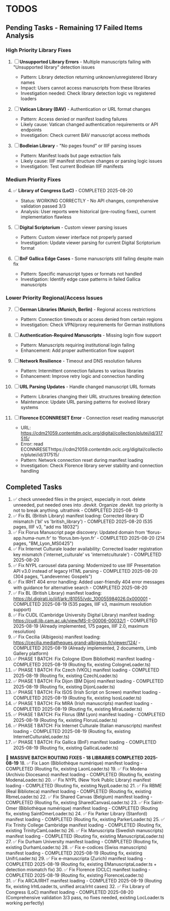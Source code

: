 # TODOS

## Pending Tasks - Remaining 17 Failed Items Analysis

### High Priority Library Fixes
1. ☐ **Unsupported Library Errors** - Multiple manuscripts failing with "Unsupported library" detection issues
   - Pattern: Library detection returning unknown/unregistered library names
   - Impact: Users cannot access manuscripts from these libraries
   - Investigation needed: Check library detection logic vs registered loaders

2. ☐ **Vatican Library (BAV)** - Authentication or URL format changes
   - Pattern: Access denied or manifest loading failures
   - Likely cause: Vatican changed authentication requirements or API endpoints
   - Investigation: Check current BAV manuscript access methods

3. ☐ **Bodleian Library** - "No pages found" or IIIF parsing issues  
   - Pattern: Manifest loads but page extraction fails
   - Likely cause: IIIF manifest structure changes or parsing logic issues
   - Investigation: Test current Bodleian IIIF manifests

### Medium Priority Fixes
4. ✅ **Library of Congress (LoC)** - COMPLETED 2025-08-20
   - Status: WORKING CORRECTLY - No API changes, comprehensive validation passed 3/3
   - Analysis: User reports were historical (pre-routing fixes), current implementation flawless

5. ☐ **Digital Scriptorium** - Custom viewer parsing issues
   - Pattern: Custom viewer interface not properly parsed
   - Investigation: Update viewer parsing for current Digital Scriptorium format

6. ☐ **BnF Gallica Edge Cases** - Some manuscripts still failing despite main fix
   - Pattern: Specific manuscript types or formats not handled
   - Investigation: Identify edge case patterns in failed Gallica manuscripts

### Lower Priority Regional/Access Issues  
7. ☐ **German Libraries (Munich, Berlin)** - Regional access restrictions
   - Pattern: Connection timeouts or access denied from certain regions
   - Investigation: Check VPN/proxy requirements for German institutions

8. ☐ **Authentication-Required Manuscripts** - Missing login flow support
   - Pattern: Manuscripts requiring institutional login failing
   - Enhancement: Add proper authentication flow support

9. ☐ **Network Resilience** - Timeout and DNS resolution failures
   - Pattern: Intermittent connection failures to various libraries
   - Enhancement: Improve retry logic and connection handling

10. ☐ **URL Parsing Updates** - Handle changed manuscript URL formats
    - Pattern: Libraries changing their URL structures breaking detection
    - Maintenance: Update URL parsing patterns for evolved library systems

11. ☐ **Florence ECONNRESET Error** - Connection reset reading manuscript
    - URL: https://cdm21059.contentdm.oclc.org/digital/collection/plutei/id/317515/
    - Error: read ECONNRESEThttps://cdm21059.contentdm.oclc.org/digital/collection/plutei/id/317515/
    - Pattern: Network connection reset during manifest loading
    - Investigation: Check Florence library server stability and connection handling

## Completed Tasks

1. ✅ check unneeded files in the project, especially in root. delete unneeded, put needed ones into .devkit. Organize .devkit. top priority is not to break anything. ultrathink - COMPLETED 2025-08-13
2. ✅ Fix BL (British Library) manifest loading: Corrected library ID mismatch ('bl' vs 'british_library') - COMPLETED 2025-08-20 (535 pages, IIIF v3, "add ms 18032")
3. ✅ Fix Florus Manuscript page discovery: Updated domain from 'florus-app.huma-num.fr' to 'florus.bm-lyon.fr' - COMPLETED 2025-08-20 (214 pages, "BM_Lyon_MS0425")
4. ✅ Fix Internet Culturale loader availability: Corrected loader registration key mismatch ('internet_culturale' vs 'internetculturale') - COMPLETED 2025-08-20
5. ✅ Fix NYPL carousel data parsing: Modernized to use IIIF Presentation API v3.0 instead of legacy HTML parsing - COMPLETED 2025-08-20 (304 pages, "Landevennec Gospels")
6. ✅ Fix IRHT 404 error handling: Added user-friendly 404 error messages with guidance for alternative search - COMPLETED 2025-08-20
7. ✅ Fix BL (British Library) manifest loading: https://bl.digirati.io/iiif/ark:/81055/vdc_100055984026.0x000001 - COMPLETED 2025-08-19 (535 pages, IIIF v3, maximum resolution support)
8. ✅ Fix CUDL (Cambridge University Digital Library) manifest loading: https://cudl.lib.cam.ac.uk/view/MS-II-00006-00032/1 - COMPLETED 2025-08-19 (Already implemented, 175 pages, IIIF 2.0, maximum resolution)
9. ✅ Fix Cecilia (Albigeois) manifest loading: https://cecilia.mediatheques.grand-albigeois.fr/viewer/124/ - COMPLETED 2025-08-19 (Already implemented, 2 documents, Limb Gallery platform)
10. ✅ PHASE 1 BATCH: Fix Cologne (Dom Bibliothek) manifest loading - COMPLETED 2025-08-19 (Routing fix, existing CologneLoader.ts)
11. ✅ PHASE 1 BATCH: Fix Czech (VKOL) manifest loading - COMPLETED 2025-08-19 (Routing fix, existing CzechLoader.ts)
12. ✅ PHASE 1 BATCH: Fix Dijon (BM Dijon) manifest loading - COMPLETED 2025-08-19 (Routing fix, existing DijonLoader.ts)
13. ✅ PHASE 1 BATCH: Fix ISOS (Irish Script on Screen) manifest loading - COMPLETED 2025-08-19 (Routing fix, existing IsosLoader.ts)
14. ✅ PHASE 1 BATCH: Fix MIRA (Irish manuscripts) manifest loading - COMPLETED 2025-08-19 (Routing fix, existing MiraLoader.ts)
15. ✅ PHASE 1 BATCH: Fix Florus (BM Lyon) manifest loading - COMPLETED 2025-08-19 (Routing fix, existing FlorusLoader.ts)
16. ✅ PHASE 1 BATCH: Fix Internet Culturale (Italian manuscripts) manifest loading - COMPLETED 2025-08-19 (Routing fix, existing InternetCulturaleLoader.ts)
17. ✅ PHASE 1 BATCH: Fix Gallica (BnF) manifest loading - COMPLETED 2025-08-19 (Routing fix, existing GallicaLoader.ts)

🚀 **MASSIVE BATCH ROUTING FIXES - 18 LIBRARIES COMPLETED 2025-08-19**
18. ✅ Fix Laon (Bibliothèque numérique) manifest loading - COMPLETED (Routing fix, existing LaonLoader.ts)
19. ✅ Fix Modena (Archivio Diocesano) manifest loading - COMPLETED (Routing fix, existing ModenaLoader.ts)
20. ✅ Fix NYPL (New York Public Library) manifest loading - COMPLETED (Routing fix, existing NyplLoader.ts)
21. ✅ Fix RBME (Real Biblioteca) manifest loading - COMPLETED (Routing fix, existing RbmeLoader.ts)
22. ✅ Fix Shared Canvas (Belgium) manifest loading - COMPLETED (Routing fix, existing SharedCanvasLoader.ts)
23. ✅ Fix Saint-Omer (Bibliothèque numérique) manifest loading - COMPLETED (Routing fix, existing SaintOmerLoader.ts)
24. ✅ Fix Parker Library (Stanford) manifest loading - COMPLETED (Routing fix, existing ParkerLoader.ts)
25. ✅ Fix Trinity College Cambridge manifest loading - COMPLETED (Routing fix, existing TrinityCamLoader.ts)
26. ✅ Fix Manuscripta (Swedish manuscripts) manifest loading - COMPLETED (Routing fix, existing ManuscriptaLoader.ts)
27. ✅ Fix Durham University manifest loading - COMPLETED (Routing fix, existing DurhamLoader.ts)
28. ✅ Fix e-codices (Swiss manuscripts) manifest loading - COMPLETED 2025-08-19 (Routing fix, existing UnifrLoader.ts)
29. ✅ Fix e-manuscripta (Zurich) manifest loading - COMPLETED 2025-08-19 (Routing fix, existing EManuscriptaLoader.ts + detection mismatch fix)
30. ✅ Fix Florence (OCLC) manifest loading - COMPLETED 2025-08-19 (Routing fix, existing FlorenceLoader.ts)  
31. ✅ Fix ARCA/IRHT manifest loading - COMPLETED 2025-08-19 (Routing fix, existing IrhtLoader.ts, unified arca/irht cases)
32. ✅ Fix Library of Congress (LoC) manifest loading - COMPLETED 2025-08-20 (Comprehensive validation 3/3 pass, no fixes needed, existing LocLoader.ts working perfectly)